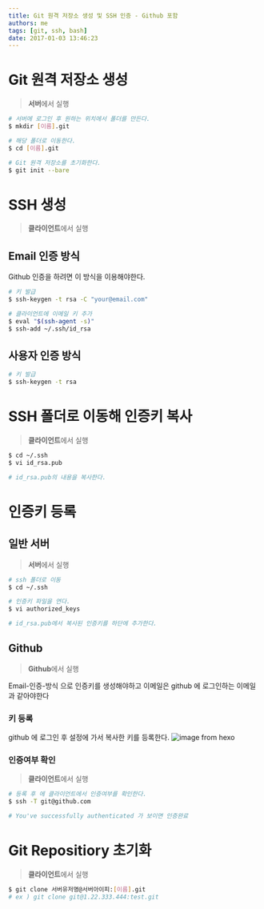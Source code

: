 ```yaml
---
title: Git 원격 저장소 생성 및 SSH 인증 - Github 포함
authors: me
tags: [git, ssh, bash]
date: 2017-01-03 13:46:23
---
```


# Git 원격 저장소 생성

> **서버**에서 실행

```bash
# 서버에 로그인 후 원하는 위치에서 폴더를 만든다.
$ mkdir [이름].git

# 해당 폴더로 이동한다.
$ cd [이름].git

# Git 원격 저장소를 초기화한다.
$ git init --bare
```

# SSH 생성

> **클라이언트**에서 실행

## Email 인증 방식

Github 인증을 하려면 이 방식을 이용해야한다.

```bash
# 키 발급
$ ssh-keygen -t rsa -C "your@email.com"

# 클라이언트에 이메일 키 추가
$ eval "$(ssh-agent -s)"
$ ssh-add ~/.ssh/id_rsa
```

## 사용자 인증 방식

```bash
# 키 발급
$ ssh-keygen -t rsa
```

# SSH 폴더로 이동해 인증키 복사

> **클라이언트**에서 실행

```bash
$ cd ~/.ssh
$ vi id_rsa.pub

# id_rsa.pub의 내용을 복사한다.
```

# 인증키 등록

## 일반 서버

> **서버**에서 실행

```bash
# ssh 폴더로 이동
$ cd ~/.ssh

# 인증키 파일을 연다.
$ vi authorized_keys

# id_rsa.pub에서 복사된 인증키를 하단에 추가한다.
```

## Github

> **Github**에서 실행

Email-인증-방식 으로 인증키를 생성해야하고 이메일은 github 에 로그인하는 이메일과 같아야한다

### 키 등록

github 에 로그인 후 설정에 가서 복사한 키를 등록한다.
![image from hexo](https://i.imgur.com/dHzioqG.png)

### 인증여부 확인

> **클라이언트**에서 실행

```bash
# 등록 후 에 클라이언트에서 인증여부를 확인한다.
$ ssh -T git@github.com

# You've successfully authenticated 가 보이면 인증완료
```

# Git Repositiory 초기화

> **클라이언트**에서 실행

```bash
$ git clone 서버유저명@서버아이피:[이름].git
# ex ) git clone git@1.22.333.444:test.git
```
